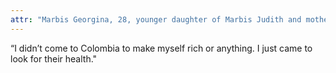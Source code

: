 ```yaml
---
attr: "Marbis Georgina, 28, younger daughter of Marbis Judith and mother of Judy"
---
```


“I didn’t come to Colombia to make myself rich or anything. I just came to look for their health."